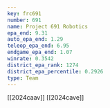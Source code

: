 ```yaml
---
key: frc691
number: 691
name: Project 691 Robotics
epa_end: 9.31
auto_epa_end: 1.29
teleop_epa_end: 6.95
endgame_epa_end: 1.07
winrate: 0.3542
district_epa_rank: 1274
district_epa_percentile: 0.2926
type: Team
---
```

[[2024caav]]
[[2024cave]]
